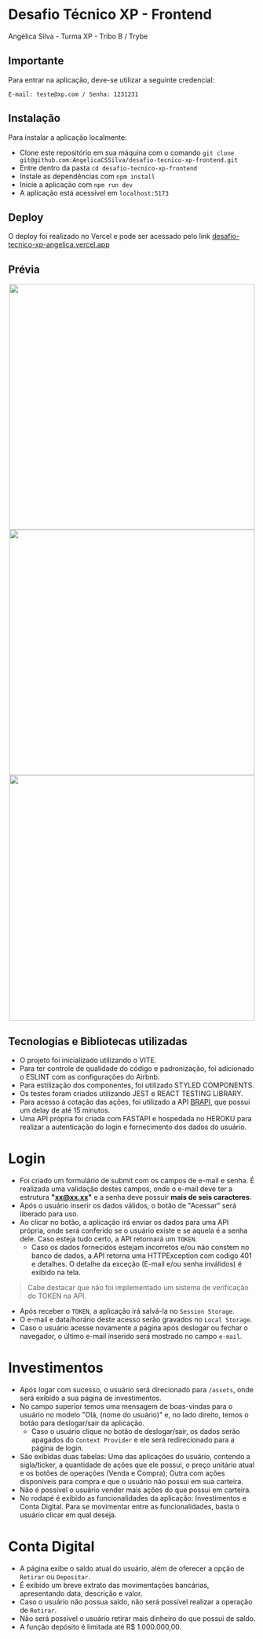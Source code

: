 # Desafio Técnico XP - Frontend

Angélica Silva - Turma XP - Tribo B / Trybe

## Importante

Para entrar na aplicação, deve-se utilizar a seguinte credencial:

```
E-mail: teste@xp.com / Senha: 1231231
```

## Instalação

Para instalar a aplicação localmente:

- Clone este repositório em sua máquina com o comando `git clone git@github.com:AngelicaCSSilva/desafio-tecnico-xp-frontend.git`
- Entre dentro da pasta `cd desafio-tecnico-xp-frontend`
- Instale as dependências com `npm install`
- Inicie a aplicação com `npm run dev`
- A aplicação está acessível em `localhost:5173`

## Deploy

O deploy foi realizado no Vercel e pode ser acessado pelo link [desafio-tecnico-xp-angelica.vercel.app](https://www.notion.so/desafio-tecnico-xp-angelica.vercel.app)

## Prévia
<div align="center">
<img src='https://user-images.githubusercontent.com/51302207/180629551-50d8db22-fe87-496d-9442-501402794611.png' height=500px />
<img src='https://user-images.githubusercontent.com/51302207/180629568-090a8b9b-f6df-49ec-bfa8-4c89ab2ed621.png' height=500px />
<img src='https://user-images.githubusercontent.com/51302207/180629593-52583648-4637-4c9e-88b5-d792171db066.png' height=500px />

</div>

## Tecnologias e Bibliotecas utilizadas

- O projeto foi inicializado utilizando o VITE.
- Para ter controle de qualidade do código e padronização, foi adicionado o ESLINT com as configurações do Airbnb.
- Para estilização dos componentes, foi utilizado STYLED COMPONENTS.
- Os testes foram criados utilizando JEST e REACT TESTING LIBRARY.
- Para acesso à cotação das ações, foi utilizado a API [BRAPI](https://github.com/Alissonsleal/brapi), que possui um delay de até 15 minutos.
- Uma API própria foi criada com FASTAPI e hospedada no HEROKU para realizar a autenticação do login e fornecimento dos dados do usuário.

# Login

- Foi criado um formulário de submit com os campos de e-mail e senha. É realizada uma validação destes campos, onde o e-mail deve ter a estrutura **"xx@xx.xx"** e a senha deve possuir **mais de seis caracteres**.
- Após o usuário inserir os dados válidos, o botão de "Acessar" será liberado para uso.
- Ao clicar no botão, a aplicação irá enviar os dados para uma API própria, onde será conferido se o usuário existe e se aquela é a senha dele. Caso esteja tudo certo, a API retornará um `TOKEN`.
    - Caso os dados fornecidos estejam incorretos e/ou não constem no banco de dados, a API retorna uma HTTPException com codigo 401 e detalhes. O detalhe da exceção (E-mail e/ou senha inválidos) é exibido na tela. 

> Cabe destacar que não foi implementado um sistema de verificação do TOKEN na API.
> 
- Após receber o `TOKEN`, a aplicação irá salvá-la no `Session Storage`.
- O e-mail e data/horário deste acesso serão gravados no `Local Storage`.
- Caso o usuário acesse novamente a página após deslogar ou fechar o navegador, o último e-mail inserido será mostrado no campo `e-mail`.

# Investimentos

- Após logar com sucesso, o usuário será direcionado para `/assets`, onde será exibido a sua página de investimentos.
- No campo superior temos uma mensagem de boas-vindas para o usuário no modelo "Olá, (nome do usuário)" e, no lado direito, temos o botão para deslogar/sair da aplicação.
    - Caso o usuário clique no botão de deslogar/sair, os dados serão apagados do `Context Provider` e ele será redirecionado para a página de login.
- São exibidas duas tabelas: Uma das aplicações do usuário, contendo a sigla/ticker, a quantidade de ações que ele possui, o preço unitário atual e os botões de operações (Venda e Compra); Outra com ações disponíveis para compra e que o usuário não possui em sua carteira.
- Não é possível o usuário vender mais ações do que possui em carteira.
- No rodapé é exibido as funcionalidades da aplicação: Investimentos e Conta Digital. Para se movimentar entre as funcionalidades, basta o usuário clicar em qual deseja.

# Conta Digital

- A página exibe o saldo atual do usuário, além de oferecer a opção de `Retirar` ou `Depositar`.
- É exibido um breve extrato das movimentações bancárias, apresentando data, descrição e valor.
- Caso o usuário não possua saldo, não será possível realizar a operação de `Retirar`.
- Não será possível o usuário retirar mais dinheiro do que possui de saldo.
- A função depósito é limitada até R$ 1.000.000,00.
